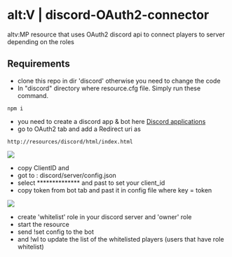 # alt:V | discord-OAuth2-connector
altv:MP resource that uses OAuth2 discord api to connect players to server depending on the roles

## Requirements

* clone this repo in dir 'discord' otherwise you need to change the code
* In "discord" directory where resource.cfg file. Simply run these command.

```
npm i
```
* you need to create a discord app & bot here [Discord applications](https://discord.com/developers/applications)
* go to OAuth2 tab and add a Redirect uri as 

```
http://resources/discord/html/index.html
```
![](https://i.imgur.com/nDvFPVe.png)

* copy ClientID and 
* got to : discord/server/config.json
* select ************** and past to set your client_id
* copy token from bot tab  and past it in config file where key = token 

![](https://i.imgur.com/NpmyJ5A.png)

* create 'whitelist' role in your discord server and 'owner' role
* start the resource
* send !set config to the bot 
* and !wl to update the list of the whitelisted players (users that have role whitelist)
